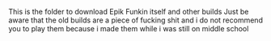 This is the folder to download Epik Funkin itself and other builds
Just be aware that the old builds are a piece of fucking shit and i do not recommend you to play them because i made them while i was still on middle school
